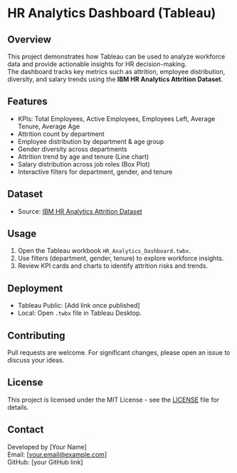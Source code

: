 # HR Analytics Dashboard (Tableau)

## Overview
This project demonstrates how Tableau can be used to analyze workforce data and provide actionable insights for HR decision-making.  
The dashboard tracks key metrics such as attrition, employee distribution, diversity, and salary trends using the **IBM HR Analytics Attrition Dataset**.

## Features
- KPIs: Total Employees, Active Employees, Employees Left, Average Tenure, Average Age
- Attrition count by department
- Employee distribution by department & age group
- Gender diversity across departments
- Attrition trend by age and tenure (Line chart)
- Salary distribution across job roles (Box Plot)
- Interactive filters for department, gender, and tenure

## Dataset
- Source: [IBM HR Analytics Attrition Dataset](https://www.kaggle.com/datasets/pavansubhasht/ibm-hr-analytics-attrition-dataset)

## Usage
1. Open the Tableau workbook `HR_Analytics_Dashboard.twbx`.
2. Use filters (department, gender, tenure) to explore workforce insights.
3. Review KPI cards and charts to identify attrition risks and trends.

## Deployment
- Tableau Public: [Add link once published]  
- Local: Open `.twbx` file in Tableau Desktop.

## Contributing
Pull requests are welcome. For significant changes, please open an issue to discuss your ideas.

## License
This project is licensed under the MIT License - see the [LICENSE](LICENSE) file for details.

## Contact
Developed by [Your Name]  
Email: [your.email@example.com]  
GitHub: [your GitHub link]
